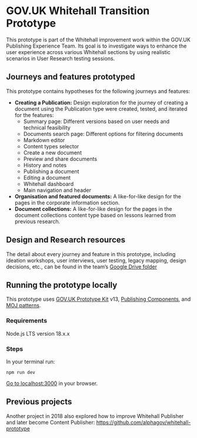 # GOV.UK Whitehall Transition Prototype

This prototype is part of the Whitehall improvement work within the GOV.UK Publishing Experience Team. Its goal is to investigate ways to enhance the user experience across various Whitehall sections by using realistic scenarios in User Research testing sessions.

## Journeys and features prototyped

This prototype contains hypotheses for the following journeys and features:

- **Creating a Publication:** Design exploration for the journey of creating a document using the Publication type were created, tested, and iterated for the features:
    - Summary page: Different versions based on user needs and technical feasibility
    - Documents search page: Different options for filtering documents
    - Markdown editor
    - Content types selector
    - Create a new document
    - Preview and share documents
    - History and notes
    - Publishing a document
    - Editing a document
    - Whitehall dashboard
    - Main navigation and header
- **Organisation and featured documents:** A like-for-like design for the pages in the corporate information section.
- **Document collections:** A like-for-like design for the pages in the document collections content type based on lessons learned from previous research.

## Design and Research resources

The detail about every journey and feature in this prototype, including ideation workshops, user interviews, user testing, legacy mapping, design decisions, etc., can be found in the team’s [Google Drive folder](https://drive.google.com/drive/folders/1BScq4ZitS40z15dVcyLs4qn2U9OnAhmo)

## Running the prototype locally

This prototype uses [GOV.UK Prototype Kit](https://prototype-kit.service.gov.uk/docs/) v13, [Publishing Components](https://components.publishing.service.gov.uk/component-guide), and [MOJ patterns](https://design-patterns.service.justice.gov.uk/).

### Requirements
Node.js LTS version 18.x.x

### Steps
In your terminal run:
```
npm run dev
```
[Go to localhost:3000](http://localhost:3000/) in your browser.


## Previous projects

Another project in 2018 also explored how to improve Whitehall Publisher and later become Content Publisher:
https://github.com/alphagov/whitehall-prototype
